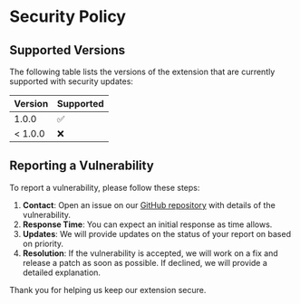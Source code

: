 # Security Policy

## Supported Versions

The following table lists the versions of the extension that are currently supported with security updates:

| Version | Supported          |
| ------- | ------------------ |
| 1.0.0   | :white_check_mark: |
| < 1.0.0 | :x:                |

## Reporting a Vulnerability

To report a vulnerability, please follow these steps:

1. **Contact**: Open an issue on our [GitHub repository](https://github.com/kirikintha/ph-balanced-artisan-tools/issues) with details of the vulnerability.
2. **Response Time**: You can expect an initial response as time allows.
3. **Updates**: We will provide updates on the status of your report on based on priority.
4. **Resolution**: If the vulnerability is accepted, we will work on a fix and release a patch as soon as possible. If declined, we will provide a detailed explanation.

Thank you for helping us keep our extension secure.
